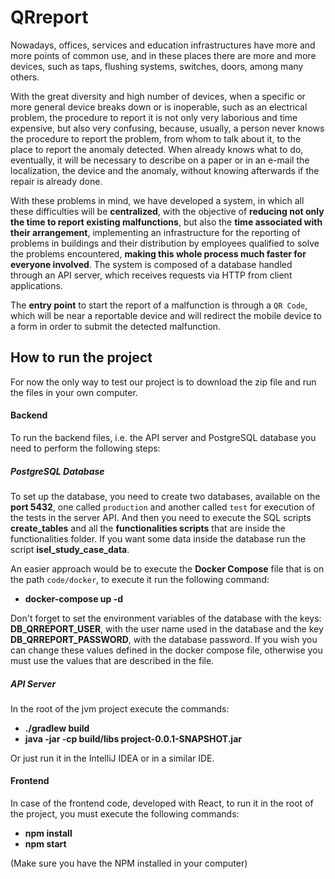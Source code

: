 # QRreport

Nowadays, offices, services and education infrastructures have more and more points of common use, and in these places there are more and more devices, such as taps, flushing systems, switches, doors, among many others. 
    
With the great diversity and high number of devices, when a specific or more general device breaks down or is inoperable, such as an electrical problem, the procedure to report it is not only very laborious and time expensive, but also very confusing, because, usually, a person never knows the procedure to report the problem, from whom to talk about it, to the place to report the anomaly detected. When already knows what to do, eventually, it will be necessary to describe on a paper or in an e-mail the localization, the device and the anomaly, without knowing afterwards if the repair is already done.
    
With these problems in mind, we have developed a system, in which all these difficulties will be **centralized**, with the objective of **reducing not only the time to report existing malfunctions**, but also the **time associated with their arrangement**, implementing an infrastructure for the reporting of problems in buildings and their distribution by employees qualified to solve the problems encountered, **making this whole process much faster for everyone involved**. The system is composed of a database handled through an API server, which receives requests via HTTP from client applications.
    
The **entry point** to start the report of a malfunction is through a `QR Code`, which will be near a reportable device and will redirect the mobile device to a form in order to submit the detected malfunction.

## How to run the project

For now the only way to test our project is to download the zip file and run the files in your own computer.

#### Backend
To run the backend files, i.e. the API server and PostgreSQL database you need to perform the following steps:

##### PostgreSQL Database
To set up the database, you need to create two databases, available on the **port 5432**, one called `production` and another called `test` for execution of the tests in the server API. And then you need to execute the SQL scripts **create_tables** and all the **functionalities scripts** that are inside the functionalities folder. If you want some data inside the database run the script **isel_study_case_data**.

An easier approach would be to execute the **Docker Compose** file that is on the path `code/docker`, to execute it run the following command: 
* **docker-compose up -d**

Don't forget to set the environment variables of the database with the keys: **DB_QRREPORT_USER**, with the user name used in the database and the key **DB_QRREPORT_PASSWORD**, with the database password. If you wish you can change these values defined in the docker compose file, otherwise you must use the values that are described in the file.

##### API Server
In the root of the jvm project execute the commands:
* **./gradlew build**
* **java -jar -cp build/libs project-0.0.1-SNAPSHOT.jar**

Or just run it in the IntelliJ IDEA or in a similar IDE.

#### Frontend
In case of the frontend code, developed with React, to run it in the root of the project, you must execute the following commands:
* **npm install**
* **npm start**

(Make sure you have the NPM installed in your computer)
